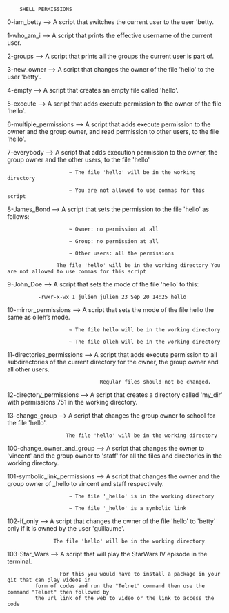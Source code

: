     	SHELL PERMISSIONS 
  
   0-iam_betty --> A script that switches the current user to the user 'betty.

   1-who_am_i --> A script that prints the effective username of the current user.

   2-groups --> A script that prints all the groups the current user is part of.

   3-new_owner --> A script that changes the owner of the file 'hello' to the user 'betty'.

   4-empty --> A script that creates an empty file called 'hello'.

   5-execute -->  A script that adds execute permission to the owner of the file 'hello'.
 
   6-multiple_permissions --> A script that adds execute permission to the owner and the group owner, 
                              and read permission to other users, to the file 'hello'.

   7-everybody --> A script that adds execution permission to the owner, the group owner 
                   and the other users, to the file 'hello'

                        ~ The file 'hello' will be in the working directory

                        ~ You are not allowed to use commas for this script
   
   8-James_Bond --> A script that sets the permission to the file 'hello' as follows:

                        ~ Owner: no permission at all

                        ~ Group: no permission at all

                        ~ Other users: all the permissions

                    The file 'hello' will be in the working directory You are not allowed to use commas for this script

   9-John_Doe --> A script that sets the mode of the file 'hello' to this:
                  
		      -rwxr-x-wx 1 julien julien 23 Sep 20 14:25 hello

   10-mirror_permissions --> A script that sets the mode of the file hello the same as olleh’s mode.

                        ~ The file hello will be in the working directory

                        ~ The file olleh will be in the working directory		     

   11-directories_permissions --> A script that adds execute permission to all subdirectories of the 
                                  current directory for the owner, the group owner and all other users.

                                  Regular files should not be changed.

   12-directory_permissions --> A script that creates a directory called 'my_dir' with permissions 751 in the working directory.

   13-change_group --> A script that changes the group owner to school for the file 'hello'.

                       The file 'hello' will be in the working directory

   100-change_owner_and_group --> A script that changes the owner to 'vincent' and the group owner 
                                  to 'staff' for all the files and directories in the working directory.

   101-symbolic_link_permissions --> A script that changes the owner and the group owner of _hello to vincent and staff respectively.

                        ~ The file '_hello' is in the working directory

                        ~ The file '_hello' is a symbolic link

   102-if_only --> A script that changes the owner of the file 'hello' to 'betty' only if it is owned by the user 'guillaume'.

                   The file 'hello' will be in the working directory

   103-Star_Wars --> A script that will play the StarWars IV episode in the terminal.

                     For this you would have to install a package in your git that can play videos in
		     form of codes and run the "Telnet" command then use the command "Telnet" then followed by
		     the url link of the web to video or the link to access the code


